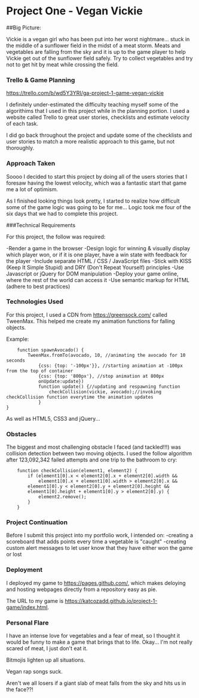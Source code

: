 # Project One - Vegan Vickie

##Big Picture:

Vickie is a vegan girl who has been put into her worst nightmare... stuck in the middle of a sunflower field in the midst of a meat storm. Meats and vegetables are falling from the sky and it is up to the game player to help Vickie get out of the sunflower field safely. Try to collect vegetables and try not to get hit by meat while crossing the field.

### Trello & Game Planning

https://trello.com/b/wd5Y3YRI/ga-project-1-game-vegan-vickie

I definitely under-estimated the difficulty teaching myself some of the algorithims that I used in this project while in the planning portion. I used a website called Trello to great user stories, checklists and estimate velocity of each task.

I did go back throughout the project and update some of the checklists and user stories to match a more realistic approach to this game, but not thoroughly.

### Approach Taken

Soooo I decided to start this project by doing all of the users stories that I foresaw having the lowest velocity, which was a fantastic start that game me a lot of optimism. 

As I finished looking things look pretty, I started to realize how difficult some of the game logic was going to be for me... Logic took me four of the six days that we had to complete this project.

###Technical Requirements

For this project, the follow was required:

-Render a game in the browser
-Design logic for winning & visually display which player won, or if it is one player, have a win state with feedback for the player
-Include separate HTML / CSS / JavaScript files
-Stick with KISS (Keep It Simple Stupid) and DRY (Don't Repeat Yourself) principles
-Use Javascript or jQuery for DOM manipulation
-Deploy your game online, where the rest of the world can access it
-Use semantic markup for HTML (adhere to best practices)

### Technologies Used

For this project, I used a CDN from https://greensock.com/ called TweenMax. This helped me create my animation functions for falling objects.

Example:
```
	function spawnAvocado() {
		TweenMax.fromTo(avocado, 10, //animating the avocado for 10 seconds			
			{css: {top: '-100px'}}, //starting animation at -100px from the top of container		
			{css: {top: '800px'}, //stop animation at 800px 
			onUpdate:update}) 
			function update() {//updating and respawning function
				checkCollision(vickie, avocado);//invoking checkCollision function everytime the animation updates
			}
}
```

As well as HTML5, CSS3 and jQuery...

### Obstacles

The biggest and most challenging obstacle I faced (and tackled!!!) was collision detection between two moving objects. I used the follow algorithm after 123,092,342 failed attempts and one trip to the bathroom to cry:

```
    function checkCollision(element1, element2) { 
    	if (element1[0].x < element2[0].x + element2[0].width &&
    		element1[0].x + element1[0].width > element2[0].x &&
    	element1[0].y < element2[0].y + element2[0].height && 
    	element1[0].height + element1[0].y > element2[0].y) {
    		element2.remove();
    	}
    }
```

### Project Continuation

Before I submit this project into my portfolio work, I intended on:
-creating a scoreboard that adds points every time a vegetable is "caught"
-creating custom alert messages to let user know that they have either won the game or lost

### Deployment

I deployed my game to https://pages.github.com/, which makes deloying and hosting webpages directly from a repository easy as pie.

The URL to my game is https://katcozadd.github.io/project-1-game/index.html.

### Personal Flare

I have an intense love for vegetables and a fear of meat, so I thought it would be funny to make a game that brings that to life. Okay... I'm not really scared of meat, I just don't eat it. 

Bitmojis lighten up all situations.

Vegan rap songs suck.

Aren't we all losers if a giant slab of meat falls from the sky and hits us in the face??!
